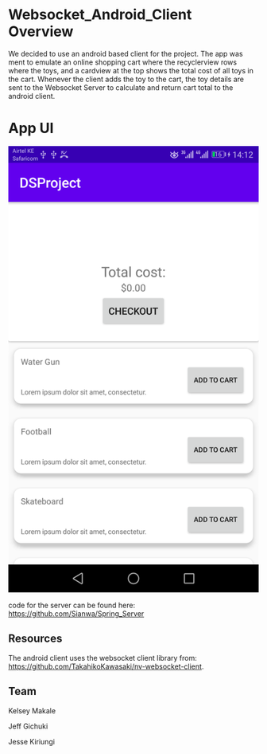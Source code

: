 # Websocket_Android_Client Overview
We decided to use an android based client for the project. 
The app was ment to emulate an online shopping cart where the recyclerview rows where the toys, and a cardview at the top shows the total cost of all toys in the cart.
Whenever the client adds the toy to the cart, the toy details are sent to the Websocket Server to calculate and return cart total to the android client.

# App UI
![](screenshots/Screenshot_20200911-141249.png)

code for the server can be found here: https://github.com/Sianwa/Spring_Server

## Resources
The android client uses the websocket client library from: https://github.com/TakahikoKawasaki/nv-websocket-client.

## Team
Kelsey Makale

Jeff Gichuki

Jesse Kiriungi
